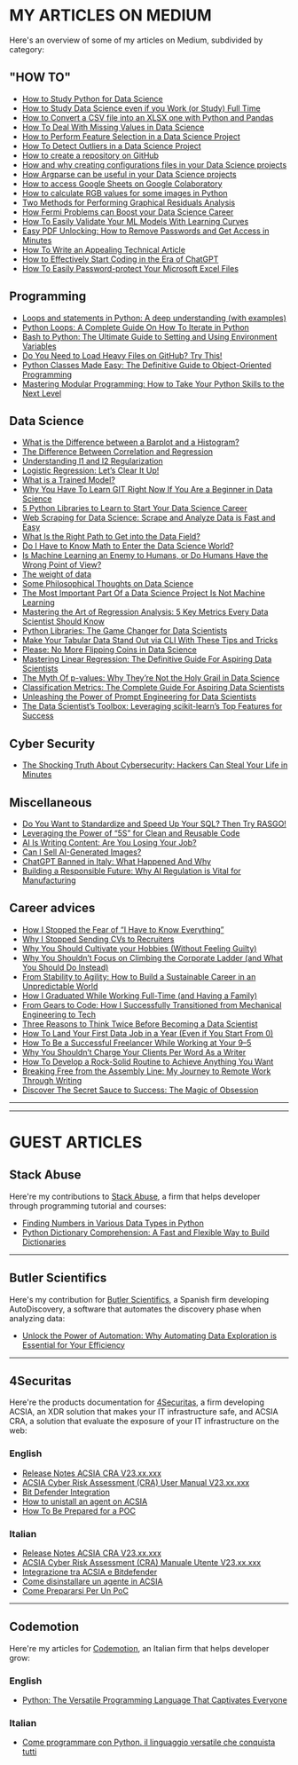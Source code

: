 # MY ARTICLES ON MEDIUM
Here's an overview of some of my articles on Medium, subdivided by category:

## "HOW TO"
- [How to Study Python for Data Science](https://towardsdatascience.com/how-to-study-python-for-data-science-888a1ad649ae?source=your_stories_page-------------------------------------)
- [How to Study Data Science even if you Work (or Study) Full Time](https://towardsdatascience.com/how-to-study-data-science-even-if-you-work-or-study-full-time-b52ace31edac)
- [How to Convert a CSV file into an XLSX one with Python and Pandas](https://towardsdatascience.com/how-to-convert-a-csv-file-into-an-xlsx-one-with-python-and-pandas-27aabc279d69?source=your_stories_page-------------------------------------)
- [How To Deal With Missing Values in Data Science](https://towardsdatascience.com/how-to-deal-with-missing-values-in-data-science-9e5a56fbe928?source=your_stories_page-------------------------------------)
- [How to Perform Feature Selection in a Data Science Project](https://towardsdatascience.com/how-to-perform-feature-selection-in-a-data-science-project-591ba96f86eb)
- [How To Detect Outliers in a Data Science Project](https://towardsdatascience.com/how-to-detect-outliers-in-a-data-science-project-17f39653fb17?source=your_stories_page-------------------------------------)
- [How to create a repository on GitHub](https://blog.devgenius.io/how-to-create-a-repository-on-github-5a5ce219ddba?source=your_stories_page-------------------------------------)
- [How and why creating configurations files in your Data Science projects](https://medium.com/mlearning-ai/how-and-why-creating-configurations-files-in-your-data-science-projects-1821b89cf47b?source=your_stories_page-------------------------------------)
- [How Argparse can be useful in your Data Science projects](https://medium.com/mlearning-ai/how-argparse-can-be-useful-in-your-data-science-projects-ecf02bef3b07?source=your_stories_page-------------------------------------)
- [How to access Google Sheets on Google Colaboratory](https://medium.com/mlearning-ai/how-to-access-google-sheets-on-google-colaboratory-8766b3a0996f?source=your_stories_page-------------------------------------)
- [How to calculate RGB values for some images in Python](https://medium.com/analytics-vidhya/how-to-calculate-rgb-values-for-some-images-in-python-ccf9abcea8f3?source=your_stories_page-------------------------------------)
- [Two Methods for Performing Graphical Residuals Analysis](https://towardsdatascience.com/two-methods-for-performing-graphical-residuals-analysis-6899fd4c78e5)
 - [How Fermi Problems can Boost your Data Science Career](https://medium.com/geekculture/how-fermi-problems-can-boost-your-data-science-career-8382cf7a27e3)
 - [How To Easily Validate Your ML Models With Learning Curves](https://medium.com/mlearning-ai/how-to-easily-validate-your-ml-models-with-learning-curves-21cc01636083)
 - [Easy PDF Unlocking: How to Remove Passwords and Get Access in Minutes](https://levelup.gitconnected.com/easy-pdf-unlocking-how-to-remove-passwords-and-get-access-in-minutes-ad09ad8f5d38)
 - [How To Write an Appealing Technical Article](https://medium.com/technical-excellence/how-to-write-an-appealing-technical-article-d5519669aa64)
 - [How to Effectively Start Coding in the Era of ChatGPT](https://medium.com/towards-data-science/how-to-effectively-start-coding-in-the-era-of-chatgpt-cfc5151e1c42)
 - [How To Easily Password-protect Your Microsoft Excel Files](https://medium.com/gitconnected/how-to-easily-password-protect-your-microsoft-excel-files-95bce30b9a8c)


## Programming
- [Loops and statements in Python: A deep understanding (with examples)](https://towardsdatascience.com/loops-and-statements-in-python-a-deep-understanding-with-examples-2099fc6e37d7?source=your_stories_page-------------------------------------)
- [Python Loops: A Complete Guide On How To Iterate in Python](https://towardsdatascience.com/python-loops-a-complete-guide-on-how-to-iterate-in-python-b29e0d12211d)
- [Bash to Python: The Ultimate Guide to Setting and Using Environment Variables](https://medium.com/codex/bash-to-python-the-ultimate-guide-to-setting-and-using-environment-variables-8535855e2ec4)
- [Do You Need to Load Heavy Files on GitHub? Try This!](https://levelup.gitconnected.com/do-you-need-to-load-heavy-files-on-github-try-this-4fa415eebe1c)
- [Python Classes Made Easy: The Definitive Guide to Object-Oriented Programming](https://towardsdatascience.com/python-classes-made-easy-the-definitive-guide-to-object-oriented-programming-881ed609fb6)
- [Mastering Modular Programming: How to Take Your Python Skills to the Next Level](https://towardsdatascience.com/mastering-modular-programming-how-to-take-your-python-skills-to-the-next-level-ba14339e8429)


## Data Science
- [What is the Difference between a Barplot and a Histogram?](https://towardsdatascience.com/what-is-the-difference-between-a-barplot-and-a-histogram-e62d0e532e7d)
- [The Difference Between Correlation and Regression](https://towardsdatascience.com/the-difference-between-correlation-and-regression-134a5b367f7c?source=your_stories_page-------------------------------------)
- [Understanding l1 and l2 Regularization](https://towardsdatascience.com/understanding-l1-and-l2-regularization-93918a5ac8d0?source=your_stories_page-------------------------------------)
- [Logistic Regression: Let’s Clear It Up!](https://medium.com/mlearning-ai/logistic-regression-lets-clear-it-up-8bf20e9b328a?source=your_stories_page-------------------------------------)
- [What is a Trained Model?](https://towardsdatascience.com/what-is-a-trained-model-5c872cfa8448?source=your_stories_page-------------------------------------)
- [Why You Have To Learn GIT Right Now If You Are a Beginner in Data Science](https://towardsdatascience.com/why-you-have-to-learn-git-right-now-if-you-are-a-beginner-in-data-science-34c08772cad2)
- [5 Python Libraries to Learn to Start Your Data Science Career](https://towardsdatascience.com/5-python-libraries-to-learn-to-start-your-data-science-career-2cd24a223431)
- [Web Scraping for Data Science: Scrape and Analyze Data is Fast and Easy](https://medium.com/mlearning-ai/web-scraping-for-data-science-scrape-and-analyze-data-is-fast-and-easy-b5f02c40d2d1)
- [What Is the Right Path to Get into the Data Field?](https://towardsdatascience.com/what-is-the-right-path-to-get-into-the-data-field-5fbbf5635184)
- [Do I Have to Know Math to Enter the Data Science World?](https://towardsdatascience.com/do-i-have-to-know-math-to-enter-the-data-science-world-89a92bd800a2)
- [Is Machine Learning an Enemy to Humans, or Do Humans Have the Wrong Point of View?](https://medium.com/mlearning-ai/is-machine-learning-an-enemy-to-humans-or-do-humans-have-the-wrong-point-of-view-2e0d5c7f9137)
- [The weight of data](https://towardsdatascience.com/the-weight-of-data-cfbb0032dec0)
- [Some Philosophical Thoughts on Data Science](https://towardsdatascience.com/some-philosophical-thoughts-on-data-science-c33659ec63f6)
- [The Most Important Part Of a Data Science Project Is Not Machine Learning](https://medium.com/mlearning-ai/the-most-important-part-of-a-data-science-project-is-not-machine-learning-27c892415459)
- [Mastering the Art of Regression Analysis: 5 Key Metrics Every Data Scientist Should Know](https://towardsdatascience.com/mastering-the-art-of-regression-analysis-5-key-metrics-every-data-scientist-should-know-1e2a8a2936f5)
- [Python Libraries: The Game Changer for Data Scientists](https://medium.com/mlearning-ai/python-libraries-the-game-changer-for-data-scientists-4539062b9811)
- [Make Your Tabular Data Stand Out via CLI With These Tips and Tricks](https://towardsdatascience.com/make-your-tabular-data-stand-out-via-cli-with-these-tips-and-tricks-a21f276b7ba9)
- [Please: No More Flipping Coins in Data Science](https://towardsdatascience.com/please-no-more-flipping-coins-in-data-science-f21e893d4fbd)
- [Mastering Linear Regression: The Definitive Guide For Aspiring Data Scientists](https://medium.com/towards-data-science/mastering-linear-regression-the-definitive-guide-for-aspiring-data-scientists-7abd37fcb9ed)
- [The Myth Of p-values: Why They’re Not the Holy Grail in Data Science](https://towardsdatascience.com/the-myth-of-p-values-why-theyre-not-the-holy-grail-in-data-science-a6636e27e489)
- [Classification Metrics: The Complete Guide For Aspiring Data Scientists](https://medium.com/towards-data-science/classification-metrics-the-complete-guide-for-aspiring-data-scientists-9f02eab796ae)
- [Unleashing the Power of Prompt Engineering for Data Scientists](https://medium.com/towards-data-science/unleashing-the-power-of-prompt-engineering-for-data-scientists-16b6d1f2bf85)
- [The Data Scientist’s Toolbox: Leveraging scikit-learn’s Top Features for Success](https://towardsdatascience.com/the-data-scientists-toolbox-leveraging-scikit-learn-s-top-features-for-success-d69a899267c5)

## Cyber Security
- [The Shocking Truth About Cybersecurity: Hackers Can Steal Your Life in Minutes](https://medium.com/codex/the-shocking-truth-about-cybersecurity-hackers-can-steal-your-life-in-minutes-6509b1347db4)

## Miscellaneous
- [Do You Want to Standardize and Speed Up Your SQL? Then Try RASGO!](https://medium.com/geekculture/do-you-want-to-standardize-and-speed-up-your-sql-then-try-rasgo-873349dd3fe)
- [Leveraging the Power of “5S” for Clean and Reusable Code](https://towardsdatascience.com/leveraging-the-power-of-5s-for-clean-and-reusable-code-44e1dc466af2)
- [AI Is Writing Content: Are You Losing Your Job?](https://federicotrotta.medium.com/ai-is-writing-content-are-you-losing-your-job-8ce653dc7739)
- [Can I Sell AI-Generated Images?](https://medium.com/mlearning-ai/can-i-sell-ai-generated-images-a5d4619c8e1b)
- [ChatGPT Banned in Italy: What Happened And Why](https://medium.com/mlearning-ai/chatgpt-banned-in-italy-what-happened-and-why-316cd36dcb6d)
- [Building a Responsible Future: Why AI Regulation is Vital for Manufacturing](https://medium.com/artificial-corner/building-a-responsible-future-why-ai-regulation-is-vital-for-manufacturing-d123343b91b6)

## Career advices
- [How I Stopped the Fear of “I Have to Know Everything”](https://betterhumans.pub/how-i-stopped-the-fear-of-i-have-to-know-everything-24fe86a1c8f4)
- [Why I Stopped Sending CVs to Recruiters](https://betterhumans.pub/why-i-stopped-sending-cvs-to-recruiters-304a90eada69)
- [Why You Should Cultivate your Hobbies (Without Feeling Guilty)](https://medium.com/illumination/why-you-should-cultivate-your-hobbies-without-feeling-guilty-aa5fa10ab670)
- [Why You Shouldn’t Focus on Climbing the Corporate Ladder (and What You Should Do Instead)](https://betterhumans.pub/why-you-shouldnt-focus-on-climbing-the-corporate-ladder-and-what-you-should-do-instead-2da9306eef65)
- [From Stability to Agility: How to Build a Sustainable Career in an Unpredictable World](https://betterhumans.pub/from-stability-to-agility-how-to-build-a-sustainable-career-in-an-unpredictable-world-33a60bd70fbd)
- [How I Graduated While Working Full-Time (and Having a Family)](https://medium.com/illumination/how-i-graduated-while-working-full-time-and-having-a-family-176a97f64a5e)
- [From Gears to Code: How I Successfully Transitioned from Mechanical Engineering to Tech](https://medium.com/better-humans/from-gears-to-code-how-i-successfully-transitioned-from-mechanical-engineering-to-tech-44909e31cbb0)
- [Three Reasons to Think Twice Before Becoming a Data Scientist](https://medium.com/mlearning-ai/three-reasons-to-think-twice-before-becoming-a-data-scientist-ba60c609e9e5)
- [How To Land Your First Data Job in a Year (Even if You Start From 0)](https://medium.com/mlearning-ai/how-to-land-your-first-data-job-in-a-year-even-if-you-start-from-0-1ce2b484dbfe)
- [How To Be a Successful Freelancer While Working at Your 9–5](https://medium.com/the-side-hustle-club/how-to-be-a-successful-freelancer-while-working-at-your-9-5-1a2146bdfcc5)
- [Why You Shouldn’t Charge Your Clients Per Word As a Writer](https://medium.com/illuminations-mirror/why-you-shouldnt-charge-your-clients-per-word-as-a-writer-a596cd48d6d1)
- [How To Develop a Rock-Solid Routine to Achieve Anything You Want](https://medium.com/illumination/how-to-develop-a-rock-solid-routine-to-achieve-anything-you-want-ca1abcf2cc6)
- [Breaking Free from the Assembly Line: My Journey to Remote Work Through Writing](https://medium.com/illumination/breaking-free-from-the-assembly-line-my-journey-to-remote-work-through-writing-8b4c5c9cc81e)
- [Discover The Secret Sauce to Success: The Magic of Obsession](https://medium.com/illumination/discover-the-secret-sauce-to-success-the-magic-of-obsession-e8b0859dedef)


<hr>
<hr>

# GUEST ARTICLES

## Stack Abuse
Here're my contributions to [Stack Abuse](https://stackabuse.com/), a firm that helps developer through programming tutorial and courses:

- [Finding Numbers in Various Data Types in Python](https://stackabuse.com/finding-numbers-in-various-data-types-in-python/)
- [Python Dictionary Comprehension: A Fast and Flexible Way to Build Dictionaries](https://stackabuse.com/python-dictionary-comprehension-a-fast-and-flexible-way-to-build-dictionaries/)
<hr>


## Butler Scientifics
Here's my contribution for [Butler Scientifics](https://www.butlerscientifics.com/), a Spanish firm developing AutoDiscovery, a software that automates the discovery phase when analyzing data:

- [Unlock the Power of Automation: Why Automating Data Exploration is Essential for Your Efficiency](https://www.butlerscientifics.com/single-post/unlock-the-power-of-automation-why-automating-data-exploration-is-essential-for-your-efficiency)
<hr>

## 4Securitas
Here're the products documentation for [4Securitas](https://4securitas.com/), a firm developing ACSIA, an XDR solution that
makes your IT infrastructure safe, and  ACSIA CRA, a solution that evaluate the exposure of your IT infrastructure
on the web:

### English
- [Release Notes ACSIA CRA V23.xx.xxx](https://support.4securitas.com/hc/en-us/articles/10365845894429-Release-Notes-ACSIA-CRA-V23-xx-xxx)
- [ACSIA Cyber Risk Assessment (CRA) User Manual V23.xx.xxx](https://support.4securitas.com/hc/en-us/articles/8867552792605-ACSIA-Cyber-Risk-Assessment-CRA-User-Manual-V23-xx-xxx)
- [Bit Defender Integration](https://support.4securitas.com/hc/en-us/articles/8727592213405-Bit-Defender-Integration)
- [How to unistall an agent on ACSIA](https://support.4securitas.com/hc/en-us/articles/9363867420189-How-to-unistall-an-agent-on-ACSIA)
- [How To Be Prepared for a POC](https://support.4securitas.com/hc/en-us/articles/10089564353693-How-To-Be-Prepared-For-a-PoC)

### Italian
- [Release Notes ACSIA CRA V23.xx.xxx](https://support.4securitas.com/hc/it/articles/10365845894429-Release-Notes-ACSIA-CRA-V23-xx-xxx)
- [ACSIA Cyber Risk Assessment (CRA) Manuale Utente V23.xx.xxx](https://support.4securitas.com/hc/it/articles/8867552792605-ACSIA-Cyber-Risk-Assessment-CRA-User-Manual-V23-xx-xxx)
- [Integrazione tra ACSIA e Bitdefender](https://support.4securitas.com/hc/it/articles/8727592213405-Bit-Defender-Integration)
- [Come disinstallare un agente in ACSIA](https://support.4securitas.com/hc/it/articles/9363867420189-How-to-unistall-an-agent-on-ACSIA)
- [Come Prepararsi Per Un PoC](https://support.4securitas.com/hc/it/articles/10089564353693-How-To-Be-Prepared-For-a-PoC)

<hr>

## Codemotion
Here're my articles for [Codemotion](https://www.codemotion.com/), an Italian firm that helps developer grow:

### English
- [Python: The Versatile Programming Language That Captivates Everyone](https://www.codemotion.com/magazine/languages/python/)

### Italian
- [Come programmare con Python. il linguaggio versatile che conquista tutti](https://www.codemotion.com/magazine/it/linguaggi-programmazione/programmare-con-python/)